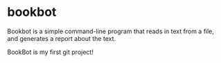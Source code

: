 # bookbot
Bookbot is a simple command-line program that reads in text from a file, and generates a report about the text.




BookBot is my first git project!
